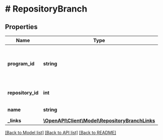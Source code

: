 # # RepositoryBranch

## Properties

Name | Type | Description | Notes
------------ | ------------- | ------------- | -------------
**program_id** | **string** | Identifier of the program. Unique within the space | [optional] 
**repository_id** | **int** | Identifier of the repository | [optional] 
**name** | **string** | Name of the branch | [optional] 
**_links** | [**\OpenAPI\Client\Model\RepositoryBranchLinks**](RepositoryBranchLinks.md) |  | [optional] 

[[Back to Model list]](../../README.md#documentation-for-models) [[Back to API list]](../../README.md#documentation-for-api-endpoints) [[Back to README]](../../README.md)


